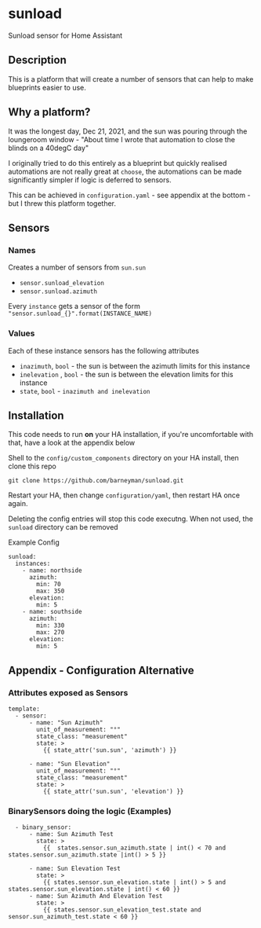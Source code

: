 # sunload
Sunload sensor for Home Assistant

## Description
This is a platform that will create a number of sensors that can help to make
blueprints easier to use.

## Why a platform?
It was the longest day, Dec 21, 2021, and the sun was pouring through the loungeroom 
window - "About time I wrote that automation to close the blinds on a 40degC day"

I originally tried to do this entirely as a blueprint but quickly realised automations 
are not really great at `choose`, the automations can be made significantly simpler if
logic is deferred to sensors.

This can be achieved in `configuration.yaml` - see appendix at the bottom - but I threw 
this platform together.

## Sensors
### Names
Creates a number of sensors from `sun.sun`
- `sensor.sunload_elevation`
- `sensor.sunload.azimuth`

Every `instance` gets a sensor of the form `"sensor.sunload_{}".format(INSTANCE_NAME)`

### Values
Each of these instance sensors has the following attributes

- `inazimuth`, `bool` - the sun is between the azimuth limits for this instance
- `inelevation` , `bool` - the sun is between the elevation limits for this instance
- `state`, `bool` - `inazimuth and inelevation`

## Installation
This code needs to run **on** your HA installation, if you're uncomfortable with that, 
have a look at the appendix below

Shell to the `config/custom_components` directory on your HA install, then clone this
repo
```
git clone https://github.com/barneyman/sunload.git
```

Restart your HA, then change `configuration/yaml`, then restart HA once again.

Deleting the config entries will stop this code executng. When not used, the `sunload` 
directory can be removed

Example Config
```
sunload:
  instances:
    - name: northside
      azimuth:
        min: 70
        max: 350
      elevation:
        min: 5
    - name: southside
      azimuth:
        min: 330
        max: 270
      elevation:
        min: 5
```        

## Appendix - Configuration Alternative

### Attributes exposed as Sensors
```
template:
  - sensor:
      - name: "Sun Azimuth"
        unit_of_measurement: "°"
        state_class: "measurement"
        state: >
          {{ state_attr('sun.sun', 'azimuth') }}

      - name: "Sun Elevation"
        unit_of_measurement: "°"
        state_class: "measurement"
        state: >
          {{ state_attr('sun.sun', 'elevation') }}

```
### BinarySensors doing the logic (Examples)
```
  - binary_sensor:
      - name: Sun Azimuth Test
        state: >
          {{  states.sensor.sun_azimuth.state | int() < 70 and states.sensor.sun_azimuth.state |int() > 5 }}

      - name: Sun Elevation Test
        state: >
          {{ states.sensor.sun_elevation.state | int() > 5 and states.sensor.sun_elevation.state | int() < 60 }}
      - name: Sun Azimuth And Elevation Test
        state: >
          {{ states.sensor.sun_elevation_test.state and sensor.sun_azimuth_test.state < 60 }}
```